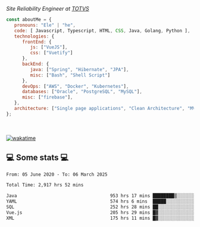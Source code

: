 <p><em>Site Reliability Engineer at <a href="https://www.totvs.com/">TOTVS</a></br>
</em></p>


```javascript
const aboutMe = {
   pronouns: "Ele" | "he",
   code: [ Javascript, Typescript, HTML, CSS, Java, Golang, Python ],
   technologies: {
      frontEnd: {
         js: ["VueJS"],
         css: ["Vuetify"]
      },
      backEnd: {
         java: ["Spring", "Hibernate", "JPA"],
         misc: ["Bash", "Shell Script"]
      },
      devOps: ["AWS", "Docker", "Kubernetes"],
      databases: ["Oracle", "PostgreSQL", "MySQL"],
      misc: ["firebase"],
   },
   architecture: ["Single page applications", "Clean Architecture", "MVC", "Microservices"],
};
```
</br></br>
[![wakatime](https://wakatime.com/badge/user/a3a8ed06-d304-4d6b-bc86-4adc418cdea7.svg)](https://wakatime.com/@a3a8ed06-d304-4d6b-bc86-4adc418cdea7)
<h2>💻 Some stats 💻</h2>

<!--START_SECTION:waka-->

```txt
From: 05 June 2020 - To: 06 March 2025

Total Time: 2,917 hrs 52 mins

Java                                   953 hrs 17 mins ████████▒░░░░░░░░░░░░░░░░   32.67 %
YAML                                   574 hrs 6 mins  █████░░░░░░░░░░░░░░░░░░░░   19.68 %
SQL                                    252 hrs 28 mins ██░░░░░░░░░░░░░░░░░░░░░░░   08.65 %
Vue.js                                 205 hrs 29 mins █▓░░░░░░░░░░░░░░░░░░░░░░░   07.04 %
XML                                    175 hrs 11 mins █▓░░░░░░░░░░░░░░░░░░░░░░░   06.00 %
```

<!--END_SECTION:waka-->
